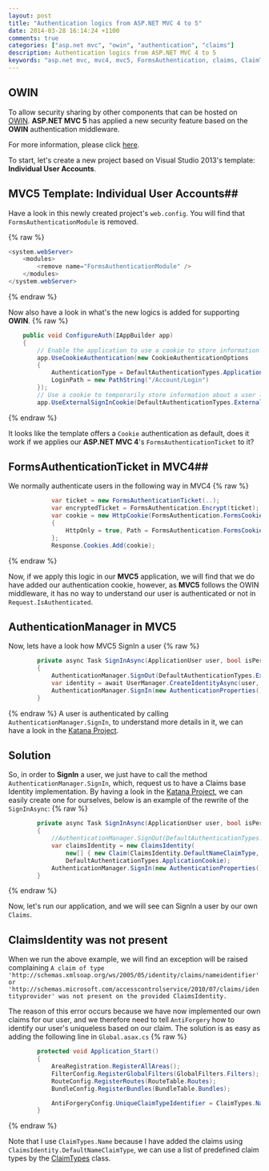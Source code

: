 ```yaml
---
layout: post
title: "Authentication logics from ASP.NET MVC 4 to 5"
date: 2014-03-28 16:14:24 +1100
comments: true
categories: ["asp.net mvc", "owin", "authentication", "claims"]
description: Authentication logics from ASP.NET MVC 4 to 5
keywords: "asp.net mvc, mvc4, mvc5, FormsAuthentication, claims, ClaimTypes, ClaimsIdentity, AuthenticationProperties, SignInAsync"
---
```



## OWIN ##
To allow security sharing by other components that can be hosted on <a href="http://owin.org/" target="_blank">OWIN</a>. 
__ASP.NET MVC 5__  has applied a new security feature based on the __OWIN__ authentication middleware.

For more information, please click <a href="http://blogs.msdn.com/b/webdev/archive/2013/07/03/understanding-owin-forms-authentication-in-mvc-5.aspx" target="_blank">here</a>.

To start, let's create a new project based on Visual Studio 2013's  template: __Individual User Accounts__.


## MVC5 Template: Individual User Accounts##

Have a look in this newly created project's `web.config`. You will find that `FormsAuthenticationModule` is removed.

{% raw %}
``` cs web.config 
<system.webServer>
	<modules>
		<remove name="FormsAuthenticationModule" />
	</modules>
</system.webServer>
```
{% endraw %}

Now also have a look in what's the new logics is added for supporting __OWIN__.
{% raw %}
``` cs \app_start\startup.auth.cs start:10 mark:14-18,20
    public void ConfigureAuth(IAppBuilder app)
    {
        // Enable the application to use a cookie to store information for the signed in user
        app.UseCookieAuthentication(new CookieAuthenticationOptions
        {
            AuthenticationType = DefaultAuthenticationTypes.ApplicationCookie,
            LoginPath = new PathString("/Account/Login")
        });
        // Use a cookie to temporarily store information about a user logging in with a third party login provider
        app.UseExternalSignInCookie(DefaultAuthenticationTypes.ExternalCookie);
```
{% endraw %}

It looks like the template offers a `Cookie` authentication as default, does it work if we applies our **ASP.NET MVC 4**'s `FormsAuthenticationTicket` to it?

## FormsAuthenticationTicket in MVC4##
We normally authenticate users in the following way in MVC4
{% raw %}
``` cs
            var ticket = new FormsAuthenticationTicket(..);
            var encryptedTicket = FormsAuthentication.Encrypt(ticket);
            var cookie = new HttpCookie(FormsAuthentication.FormsCookieName, encryptedTicket)
            {
                HttpOnly = true, Path = FormsAuthentication.FormsCookiePath
            };
            Response.Cookies.Add(cookie);
```
{% endraw %}

Now, if we apply this logic in our **MVC5** application, we will find that we do have added our authentication cookie, however, as **MVC5** follows the OWIN middleware, it has no way to understand our user is authenticated or not in `Request.IsAuthenticated`.

## AuthenticationManager in MVC5 ##
Now, lets have a look how MVC5 SignIn a user
{% raw %}
``` cs AccountController.cs start:1 mark:5
        private async Task SignInAsync(ApplicationUser user, bool isPersistent)
        {
            AuthenticationManager.SignOut(DefaultAuthenticationTypes.ExternalCookie);
            var identity = await UserManager.CreateIdentityAsync(user, DefaultAuthenticationTypes.ApplicationCookie);
            AuthenticationManager.SignIn(new AuthenticationProperties() { IsPersistent = isPersistent }, identity);
        }
```
{% endraw %}
A user is authenticated by calling `AuthenticationManager.SignIn`, to understand more details in it, we can have a look in the <a target="_blank" href="http://katanaproject.codeplex.com/SourceControl/latest#src/Microsoft.Owin/Security/AuthenticationManager.cs">Katana Project</a>.


## Solution ##
So, in order to **SignIn** a user, we just have to call the method `AuthenticationManager.SignIn`, which, request us to have a Claims base Identity implementation. By having a look in the <a target="_blank" href="http://katanaproject.codeplex.com">Katana Project</a>, we can easily create one for ourselves, below is an example of the rewrite of the `SignInAsync`:
{% raw %}
``` cs AccountController.cs start:1 mark:3-5
        private async Task SignInAsync(ApplicationUser user, bool isPersistent)
        {
            //AuthenticationManager.SignOut(DefaultAuthenticationTypes.ExternalCookie);
            var claimsIdentity = new ClaimsIdentity(
                new[] { new Claim(ClaimsIdentity.DefaultNameClaimType, user.UserName) },
                DefaultAuthenticationTypes.ApplicationCookie);
            AuthenticationManager.SignIn(new AuthenticationProperties() { IsPersistent = isPersistent } , claimsIdentity);
        }
```
{% endraw %}

Now, let's run our application, and we will see can SignIn a user by our own `Claims`.

## ClaimsIdentity was not present ##
When we run the above example, we will find an exception will be raised complaining `A claim of type 'http://schemas.xmlsoap.org/ws/2005/05/identity/claims/nameidentifier' or 'http://schemas.microsoft.com/accesscontrolservice/2010/07/claims/identityprovider' was not present on the provided ClaimsIdentity.`

The reason of this error occurs because we have now implemented our own claims for our user, and we therefore need to tell `AntiForgery` how to identify our user's uniqueless based on our claim. The solution is as easy as adding the following line in `Global.asax.cs` 
{% raw %}
``` cs Global.asax.cs start:15 mark:22
        protected void Application_Start()
        {
            AreaRegistration.RegisterAllAreas();
            FilterConfig.RegisterGlobalFilters(GlobalFilters.Filters);
            RouteConfig.RegisterRoutes(RouteTable.Routes);
            BundleConfig.RegisterBundles(BundleTable.Bundles);

            AntiForgeryConfig.UniqueClaimTypeIdentifier = ClaimTypes.Name;
        }
```
{% endraw %}

Note that I use `ClaimTypes.Name` because I have added the claims using `ClaimsIdentity.DefaultNameClaimType`, we can use a list of predefined claim types by the <a target="_blank" href="http://msdn.microsoft.com/en-us/library/system.security.claims.claimtypes(v=vs.110).aspx">ClaimTypes</a> class.




<span id="exception-error" style="display:none">A claim of type 'http://schemas.xmlsoap.org/ws/2005/05/identity/claims/nameidentifier' or 'http://schemas.microsoft.com/accesscontrolservice/2010/07/claims/identityprovider' was not present on the provided ClaimsIdentity. To enable anti-forgery token support with claims-based authentication, please verify that the configured claims provider is providing both of these claims on the ClaimsIdentity instances it generates. If the configured claims provider instead uses a different claim type as a unique identifier, it can be configured by setting the static property AntiForgeryConfig.UniqueClaimTypeIdentifier.</span>